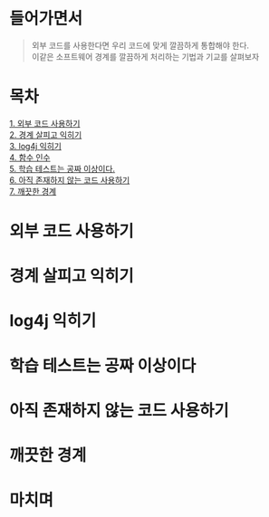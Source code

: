 # 들어가면서          
> 외부 코드를 사용한다면 우리 코드에 맞게 깔끔하게 통합해야 한다.         
> 이같은 소프트웨어 경계를 깔끔하게 처리하는 기법과 기교를 살펴보자     

# 목차
[1. 외부 코드 사용하기](#외부-코드-사용하기)     
[2. 경계 살피고 익히기](#경계-살피고-익히기)     
[3. log4j 익히기](#log4j-익히기)     
[4. 함수 인수](#함수-인수)     
[5. 학습 테스트는 공짜 이상이다.](#학습-테스트는-공짜-이상이다)   
[6. 아직 존재하지 않는 코드 사용하기](#아직-존재하지-않는-코드-사용하기)     
[7. 깨끗한 경계](#깨끗한-경계)     
 
# 외부 코드 사용하기
# 경계 살피고 익히기
# log4j 익히기   
# 학습 테스트는 공짜 이상이다  
# 아직 존재하지 않는 코드 사용하기 
# 깨끗한 경계 
# 마치며 

